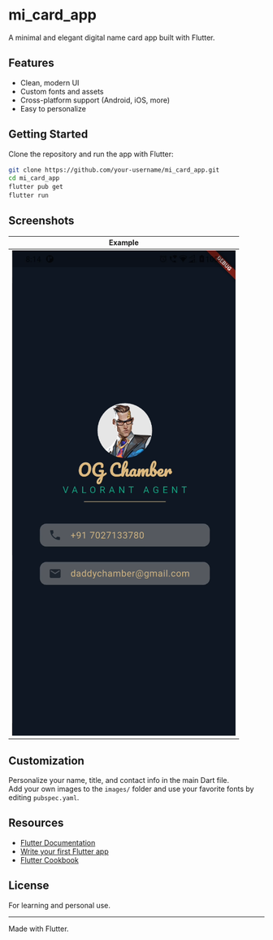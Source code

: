 
# mi_card_app

A minimal and elegant digital name card app built with Flutter.

## Features

- Clean, modern UI
- Custom fonts and assets
- Cross-platform support (Android, iOS, more)
- Easy to personalize

## Getting Started

Clone the repository and run the app with Flutter:

```sh
git clone https://github.com/your-username/mi_card_app.git
cd mi_card_app
flutter pub get
flutter run
```

## Screenshots

| Example |
|---------|
| ![App Screenshot](screenshots/img.png) |

## Customization

Personalize your name, title, and contact info in the main Dart file.  
Add your own images to the `images/` folder and use your favorite fonts by editing `pubspec.yaml`.

## Resources

- [Flutter Documentation](https://docs.flutter.dev/)
- [Write your first Flutter app](https://docs.flutter.dev/get-started/codelab)
- [Flutter Cookbook](https://docs.flutter.dev/cookbook)

## License

For learning and personal use.

---

Made with Flutter.

